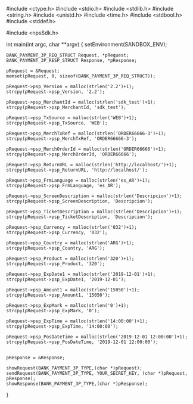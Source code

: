 #include <ctype.h>
#include <stdio.h>
#include <stdlib.h>
#include <string.h>
#include <unistd.h>
#include <time.h>
#include <stdbool.h>
#include <stddef.h>

#include <npsSdk.h>

int main(int argc, char **argv) {
    setEnvironment(SANDBOX_ENV);

    BANK_PAYMENT_3P_REQ_STRUCT Request, *pRequest;
    BANK_PAYMENT_3P_RESP_STRUCT Response, *pResponse;

    pRequest = &Request;
    memset(pRequest, 0, sizeof(BANK_PAYMENT_3P_REQ_STRUCT));

    pRequest->psp_Version = malloc(strlen('2.2')+1);
    strcpy(pRequest->psp_Version, '2.2');

    pRequest->psp_MerchantId = malloc(strlen('sdk_test')+1);
    strcpy(pRequest->psp_MerchantId, 'sdk_test');

    pRequest->psp_TxSource = malloc(strlen('WEB')+1);
    strcpy(pRequest->psp_TxSource, 'WEB');

    pRequest->psp_MerchTxRef = malloc(strlen('ORDER66666-3')+1);
    strcpy(pRequest->psp_MerchTxRef, 'ORDER66666-3');

    pRequest->psp_MerchOrderId = malloc(strlen('ORDER66666')+1);
    strcpy(pRequest->psp_MerchOrderId, 'ORDER66666');

    pRequest->psp_ReturnURL = malloc(strlen('http://localhost/')+1);
    strcpy(pRequest->psp_ReturnURL, 'http://localhost/');

    pRequest->psp_FrmLanguage = malloc(strlen('es_AR')+1);
    strcpy(pRequest->psp_FrmLanguage, 'es_AR');

    pRequest->psp_ScreenDescription = malloc(strlen('Descripcion')+1);
    strcpy(pRequest->psp_ScreenDescription, 'Descripcion');

    pRequest->psp_TicketDescription = malloc(strlen('Descripcion')+1);
    strcpy(pRequest->psp_TicketDescription, 'Descripcion');

    pRequest->psp_Currency = malloc(strlen('032')+1);
    strcpy(pRequest->psp_Currency, '032');

    pRequest->psp_Country = malloc(strlen('ARG')+1);
    strcpy(pRequest->psp_Country, 'ARG');

    pRequest->psp_Product = malloc(strlen('320')+1);
    strcpy(pRequest->psp_Product, '320');

    pRequest->psp_ExpDate1 = malloc(strlen('2019-12-01')+1);
    strcpy(pRequest->psp_ExpDate1, '2019-12-01');

    pRequest->psp_Amount1 = malloc(strlen('15050')+1);
    strcpy(pRequest->psp_Amount1, '15050');

    pRequest->psp_ExpMark = malloc(strlen('0')+1);
    strcpy(pRequest->psp_ExpMark, '0');

    pRequest->psp_ExpTime = malloc(strlen('14:00:00')+1);
    strcpy(pRequest->psp_ExpTime, '14:00:00');

    pRequest->psp_PosDateTime = malloc(strlen('2019-12-01 12:00:00')+1);
    strcpy(pRequest->psp_PosDateTime, '2019-12-01 12:00:00');


    pResponse = &Response;

    showRequest(BANK_PAYMENT_3P_TYPE,(char *)pRequest);
    sendRequest(BANK_PAYMENT_3P_TYPE, YOUR_SECRET_KEY, (char *)pRequest, pResponse);
    showResponse(BANK_PAYMENT_3P_TYPE,(char *)pResponse);
}
